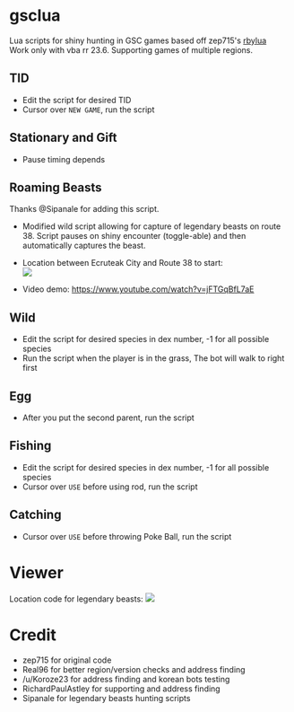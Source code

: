 # gsclua
Lua scripts for shiny hunting in GSC games based off zep715's [rbylua](https://github.com/zep715/rbylua)   
Work only with vba rr 23.6.
Supporting games of multiple regions.

## TID
- Edit the script for desired TID
- Cursor over `NEW GAME`, run the script

## Stationary and Gift
- Pause timing depends

## Roaming Beasts
Thanks @Sipanale for adding this script.
- Modified wild script allowing for capture of legendary beasts on route 38. Script pauses on shiny encounter (toggle-able) and then automatically captures the beast.

- Location between Ecruteak City and Route 38 to start:  
![](https://user-images.githubusercontent.com/24725521/30697180-0ef1349c-9eac-11e7-98d5-5ae7feff0de8.png)

- Video demo:
https://www.youtube.com/watch?v=jFTGqBfL7aE

## Wild
- Edit the script for desired species in dex number, -1 for all possible species
- Run the script when the player is in the grass, The bot will walk to right first

## Egg
- After you put the second parent, run the script

## Fishing
- Edit the script for desired species in dex number, -1 for all possible species
- Cursor over `USE` before using rod, run the script

## Catching
- Cursor over `USE` before throwing Poke Ball, run the script

# Viewer
Location code for legendary beasts:
![](https://i.imgur.com/66PI2ui.png)

# Credit
- zep715 for original code
- Real96 for better region/version checks and address finding
- /u/Koroze23 for address finding and korean bots testing
- RichardPaulAstley for supporting and address finding
- Sipanale for legendary beasts hunting scripts
